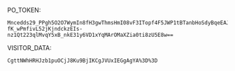 PO_TOKEN:
```
Mncedds29_PPgh5O2O7WymIn8fH3gwThmsHmI08vF3ITopf4F5JWP1tBTanbHoSdyBqeEAJfo51zcjLijC3FZZ-fK_wPmfivL52jKjndckzEIs-nz1Qt223qlMvqY5xB_nkE31y6VD1xYqMArOMaXZia0ti8zU5E8w==
```
VISITOR_DATA:
```
CgttNWhHRHJzb1puOCjJ8Ku9BjIKCgJVUxIEGgAgYA%3D%3D
```
